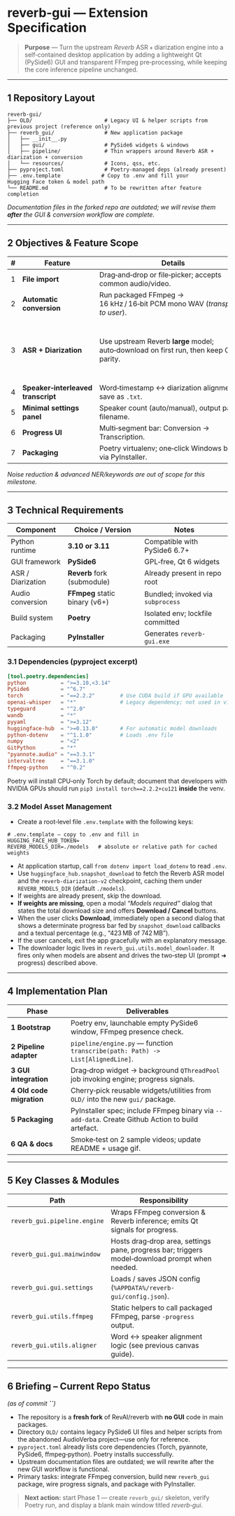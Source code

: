 # **reverb‑gui** — Extension Specification

> **Purpose** — Turn the upstream *Reverb* ASR + diarization engine into a self‑contained desktop application by adding a lightweight Qt (PySide6) GUI and transparent FFmpeg pre‑processing, while keeping the core inference pipeline unchanged.

---

## 1 Repository Layout

```
reverb-gui/
├── OLD/                       # Legacy UI & helper scripts from previous project (reference only)
├── reverb_gui/                # New application package
│   ├── __init__.py
│   ├── gui/                   # PySide6 widgets & windows
│   ├── pipeline/              # Thin wrappers around Reverb ASR + diarization + conversion
│   └── resources/             # Icons, qss, etc.
├── pyproject.toml             # Poetry‑managed deps (already present)
├── .env.template             # Copy to .env and fill your Hugging Face token & model path
└── README.md                  # To be rewritten after feature completion
```

*Documentation files in the forked repo are outdated; we will revise them ****after**** the GUI & conversion workflow are complete.*

---

## 2 Objectives & Feature Scope

| # | Feature                            | Details                                                                                |   |                                                       |
| - | ---------------------------------- | -------------------------------------------------------------------------------------- | - | ----------------------------------------------------- |
| 1 | **File import**                    | Drag‑and‑drop or file‑picker; accepts common audio/video.                              |   |                                                       |
| 2 | **Automatic conversion**           | Run packaged FFmpeg → 16 kHz / 16‑bit PCM mono WAV (*transparent to user*).            |   |                                                       |
| 3 | **ASR + Diarization**              | Use upstream Reverb **large** model; auto‑download on first run, then keep CLI parity. |   | Use upstream Reverb **large** model; keep CLI parity. |
| 4 | **Speaker‑interleaved transcript** | Word‑timestamp ↔ diarization alignment; save as `.txt`.                                |   |                                                       |
| 5 | **Minimal settings panel**         | Speaker count (auto/manual), output path, filename.                                    |   |                                                       |
| 6 | **Progress UI**                    | Multi‑segment bar: Conversion → Transcription.                                         |   |                                                       |
| 7 | **Packaging**                      | Poetry virtualenv; one‑click Windows build via PyInstaller.                            |   |                                                       |

*Noise reduction & advanced NER/keywords are out of scope for this milestone.*

---

## 3 Technical Requirements

| Component         | Choice / Version               | Notes                             |
| ----------------- | ------------------------------ | --------------------------------- |
| Python runtime    | **3.10 or 3.11**               | Compatible with PySide6 6.7+      |
| GUI framework     | **PySide6**                    | GPL‑free, Qt 6 widgets            |
| ASR / Diarization | **Reverb** fork (submodule)    | Already present in repo root      |
| Audio conversion  | **FFmpeg** static binary (v6+) | Bundled; invoked via `subprocess` |
| Build system      | **Poetry**                     | Isolated env; lockfile committed  |
| Packaging         | **PyInstaller**                | Generates `reverb-gui.exe`        |

### 3.1 Dependencies (pyproject excerpt)

```toml
[tool.poetry.dependencies]
python           = ">=3.10,<3.14"
PySide6          = "^6.7"
torch            = "==2.2.2"        # Use CUDA build if GPU available
openai-whisper   = "*"              # Legacy dependency; not used in v1 pipeline but kept for parity
typeguard        = "^2.0"
wandb            = "*"
pyyaml           = ">=3.12"
huggingface-hub  = ">=0.13.0"       # For automatic model downloads
python-dotenv    = "^1.1.0"         # Loads .env file
numpy            = "<2"
GitPython        = "*"
"pyannote.audio" = "==3.3.1"
intervaltree     = "==3.1.0"
ffmpeg-python    = "^0.2"
```

Poetry will install CPU‑only Torch by default; document that developers with NVIDIA GPUs should run `pip3 install torch==2.2.2+cu121` **inside** the venv.

### 3.2 Model Asset Management

- Create a root‑level file `.env.template` with the following keys:

```dotenv
# .env.template — copy to .env and fill in
HUGGING_FACE_HUB_TOKEN=
REVERB_MODELS_DIR=./models   # absolute or relative path for cached weights
```

- At application startup, call `from dotenv import load_dotenv` to read `.env`.
- Use `huggingface_hub.snapshot_download` to fetch the Reverb ASR model and the `reverb-diarization-v2` checkpoint, caching them under `REVERB_MODELS_DIR` (default `./models`).
- If weights are already present, skip the download.
- **If weights are missing**, open a modal *“Models required”* dialog that states the total download size and offers **Download / Cancel** buttons.
- When the user clicks **Download**, immediately open a second dialog that shows a determinate progress bar fed by `snapshot_download` callbacks and a textual percentage (e.g., “423 MB of 742 MB”).
- If the user cancels, exit the app gracefully with an explanatory message.
- The downloader logic lives in `reverb_gui.utils.model_downloader`. It fires only when models are absent and drives the two‑step UI (prompt ➜ progress) described above.

---

## 4 Implementation Plan

| Phase                    | Deliverables                                                                                      |
| ------------------------ | ------------------------------------------------------------------------------------------------- |
| **1 Bootstrap**          | Poetry env, launchable empty PySide6 window, FFmpeg presence check.                               |
| **2 Pipeline adapter**   | `pipeline/engine.py` — function `transcribe(path: Path) -> List[AlignedLine]`.                    |
| **3 GUI integration**    | Drag‑drop widget → background `QThreadPool` job invoking engine; progress signals.                |
| **4 Old code migration** | Cherry‑pick reusable widgets/utilities from `OLD/` into the new `gui/` package.                   |
| **5 Packaging**          | PyInstaller spec; include FFmpeg binary via `--add-data`. Create Github Action to build artefact. |
| **6 QA & docs**          | Smoke‑test on 2 sample videos; update README + usage gif.                                         |

---

## 5 Key Classes & Modules

| Path                         | Responsibility                                                                                 |   |
| ---------------------------- | ---------------------------------------------------------------------------------------------- | - |
| `reverb_gui.pipeline.engine` | Wraps FFmpeg conversion & Reverb inference; emits Qt signals for progress.                     |   |
| `reverb_gui.gui.mainwindow`  | Hosts drag‑drop area, settings pane, progress bar; triggers model‑download prompt when needed. |   |
| `reverb_gui.gui.settings`    | Loads / saves JSON config (`%APPDATA%/reverb-gui/config.json`).                                |   |
| `reverb_gui.utils.ffmpeg`    | Static helpers to call packaged FFmpeg, parse `-progress` output.                              |   |
| `reverb_gui.utils.aligner`   | Word ↔ speaker alignment logic (see previous canvas guide).                                    |   |

---

## 6 Briefing – Current Repo Status

*(as of commit **``**)*

- The repository is a **fresh fork** of RevAI/reverb with **no GUI** code in main packages.
- Directory `OLD/` contains legacy PySide6 UI files and helper scripts from the abandoned AudioVerba project—use only for reference.
- `pyproject.toml` already lists core dependencies (Torch, pyannote, PySide6, ffmpeg‑python). Poetry installs successfully.
- Upstream documentation files are outdated; we will rewrite after the new GUI workflow is functional.
- Primary tasks: integrate FFmpeg conversion, build new `reverb_gui` package, wire progress signals, and package with PyInstaller.

> **Next action:** start Phase 1 — create `reverb_gui/` skeleton, verify Poetry run, and display a blank main window titled *reverb‑gui*.

